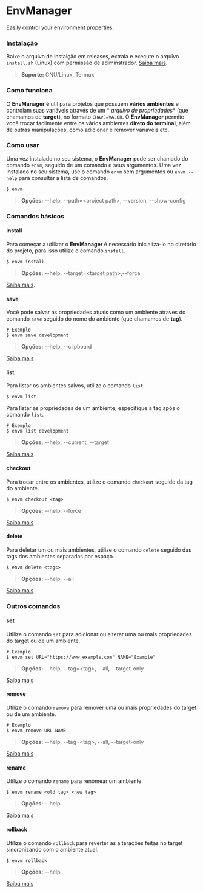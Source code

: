 # EnvManager

Easily control your environment properties.

### Instalação

Baixe o arquivo de instalção em releases, extraia e execute o arquivo `install.sh` (Linux) com permissão de
adiminstrador. [Saiba mais](src/dist/INSTRUCTIONS.md).

> **Suporte:** GNU/Linux, Termux

### Como funciona

O **EnvManager** é util para projetos que possuem **vários ambientes** e controlam suas variáveis através de um *
*arquivo de propriedades** (que chamamos de **target**), no formato `CHAVE=VALOR`. O **EnvManager** permite você trocar
facilmente entre os vários ambientes **direto do terminal**, além de outras manipulações, como adicionar e remover
variaveis etc.

### Como usar

Uma vez instalado no seu sistema, o **EnvManager** pode ser chamado do comando `envm`, seguido de um comando e seus
argumentos. Uma vez instalado no seu sistema, use o comando `envm` sem argumentos ou `envm --help` para consultar a
lista de comandos.

``` shell
$ envm
```

> **Opções:** --help, --path=\<project path>, --version, --show-config

### Comandos básicos

#### install

Para começar a utilizar o **EnvManager** é necessário inicializa-lo no diretório do projeto, para isso utilize o
comando `install`.

``` shell
$ envm install
```

> **Opções:** --help, --target=\<target path>,--force

[Saiba mais](doc/envm.md).

#### save

Você pode salvar as propriedades atuais como um ambiente atraves do comando `save` seguido do nome do ambiente (que
chamamos de **tag**).

``` shell
# Exemplo
$ envm save development
```

> **Opções:** --help, --clipboard

[Saiba mais](doc/save.md)

#### list

Para listar os ambientes salvos, utilize o comando `list`.

``` shell
$ envm list
```

Para listar as propriedades de um ambiente, especifique a tag após o comando `list`.

``` shell
# Exemplo
$ envm list development
```

> **Opções:** --help, --current, --target

[Saiba mais](doc/list.md)

#### checkout

Para trocar entre os ambientes, utilize o comando `checkout` seguido da tag do ambiente.

``` shell
$ envm checkout <tag>
```

> **Opções:** --help, --force

[Saiba mais](doc/checkout.md)

#### delete

Para deletar um ou mais ambientes, utilize o comando `delete` seguido das tags dos ambientes separadas por espaço.

``` shell
$ envm delete <tags>
```

> **Opções:** --help, --all

[Saiba mais](doc/delete.md)

### Outros comandos

#### set

Utilize o comando `set` para adicionar ou alterar uma ou mais propriedades do target ou de um ambiente.

``` shell
# Exemplo
$ envm set URL="https://www.example.com" NAME="Example"
```

> **Opções:** --help, --tag=\<tag>, --all, --target-only

[Saiba mais](doc/set.md)

#### remove

Utilize o comando `remove` para remover uma ou mais propriedades do target ou de um ambiente.

``` shell
# Exemplo
$ envm remove URL NAME
```

> **Opções:** --help, --tag=\<tag>, --all, --target-only

[Saiba mais](doc/remove.md)

#### rename

Utilize o comando `rename` para renomear um ambiente.

``` shell
$ envm rename <old tag> <new tag>
```

> **Opções:** --help

[Saiba mais](doc/rename.md)

#### rollback

Utilize o comando `rollback` para reverter as alterações feitas no target sincronizando com o ambiente atual.

``` shell
$ envm rollback
```

> **Opções:** --help

[Saiba mais](doc/rollback.md)